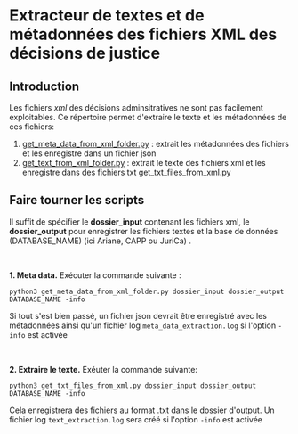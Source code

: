 # Extracteur de textes et de métadonnées des fichiers XML des décisions de justice

## Introduction

Les fichiers *xml* des décisions adminsitratives ne sont pas facilement exploitables. 
Ce répertoire permet d'extraire le texte et les métadonnées de ces fichiers: 
1. [get_meta_data_from_xml_folder.py](src/get_meta_data_from_xml_folder.py "get_meta_data_from_xml_folder.py") :  extrait les métadonnées des fichiers et les enregistre dans un fichier json
2. [get_text_from_xml_folder.py](src/get_txt_files_from_xml.py "get_txt_files_from_xml.py") : extrait le texte des fichiers xml et les enregistre dans des fichiers txt get_txt_files_from_xml.py 


## Faire tourner les scripts 

Il suffit de spécifier le **dossier_input** contenant les fichiers xml, le **dossier_output** pour enregistrer les fichiers textes et la base de données (DATABASE_NAME) (ici Ariane, CAPP ou JuriCa) . 

<br>

**1\. Meta data.** Exécuter la commande suivante :
```
python3 get_meta_data_from_xml_folder.py dossier_input dossier_output DATABASE_NAME -info
```

Si tout s'est bien passé, un fichier json devrait être enregistré avec les métadonnées ainsi qu'un fichier log `meta_data_extraction.log` si l'option `-info` est activée

<br>

**2\. Extraire le texte.** Exéuter la commande suivante: 
```
python3 get_txt_files_from_xml.py dossier_input dossier_output DATABASE_NAME -info
```
Cela enregistrera des fichiers au format .txt dans le dossier d'output. Un fichier log `text_extraction.log` sera créé si l'option `-info` est activée
